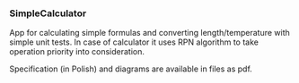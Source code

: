### SimpleCalculator

App for calculating simple formulas and converting length/temperature with simple unit tests. In case of calculator it uses RPN algorithm to take operation priority into consideration.


Specification (in Polish) and diagrams are available in files as pdf.
